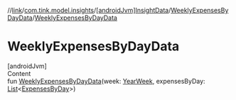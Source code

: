 //[link](../../../index.md)/[com.tink.model.insights](../../index.md)/[[androidJvm]InsightData](../index.md)/[WeeklyExpensesByDayData](index.md)/[WeeklyExpensesByDayData](-weekly-expenses-by-day-data.md)



# WeeklyExpensesByDayData  
[androidJvm]  
Content  
fun [WeeklyExpensesByDayData](-weekly-expenses-by-day-data.md)(week: [YearWeek](../../../com.tink.model.time/[android-jvm]-year-week/index.md), expensesByDay: [List](https://kotlinlang.org/api/latest/jvm/stdlib/kotlin.collections/-list/index.html)<[ExpensesByDay](../../../com.tink.model.relations/[android-jvm]-expenses-by-day/index.md)>)  



